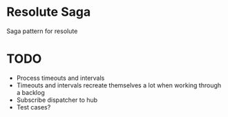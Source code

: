 # Resolute Saga
Saga pattern for resolute

# TODO
- Process timeouts and intervals
- Timeouts and intervals recreate themselves a lot when working through a backlog
- Subscribe dispatcher to hub
- Test cases?